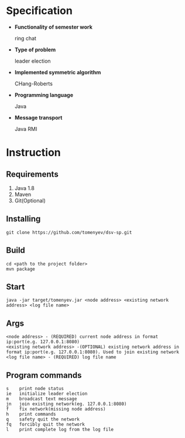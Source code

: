 # Specification

* <b>Functionality of semester work</b>
  <p>ring chat</p>
* <b>Type of problem</b>
  <p>leader election</p>
* <b>Implemented symmetric algorithm</b>
  <p>CHang-Roberts</p>
* <b>Programming language</b>
  <p>Java</p>
* <b>Message transport</b>
  <p>Java RMI</p>
  
# Instruction

## Requirements
<ol>
  <li>Java 1.8</li>
  <li>Maven</li>
  <li>Git(Optional)</li>
</ol>

## Installing

    git clone https://github.com/tomenyev/dsv-sp.git
    
## Build 

    cd <path to the project folder>
    mvn package
    
## Start

    java -jar target/tomenyev.jar <node address> <existing network address> <log file name>
    
## Args

    <node address> - (REQUIRED) current node address in format ip:port(e.g. 127.0.0.1:8080)
    <existing network address> -(OPTIONAL) existing network address in format ip:port(e.g. 127.0.0.1:8080). Used to join existing network
    <log file name> - (REQUIRED) log file name

## Program commands

    s    print node status
    ie   initialize leader election
    m    broadcast text message
    jn   join existing network(eg. 127.0.0.1:8080)
    f    fix network(missing node address)
    h    print commands
    q    safety quit the network
    fq   forcibly quit the network
    l    print complete log from the log file


